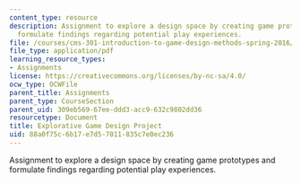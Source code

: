 ```yaml
---
content_type: resource
description: Assignment to explore a design space by creating game prototypes and
  formulate findings regarding potential play experiences.
file: /courses/cms-301-introduction-to-game-design-methods-spring-2016/88a0f75c6b17e7d57011835c7e0ec236_MITCMS_301S16_Assigment8.pdf
file_type: application/pdf
learning_resource_types:
- Assignments
license: https://creativecommons.org/licenses/by-nc-sa/4.0/
ocw_type: OCWFile
parent_title: Assignments
parent_type: CourseSection
parent_uid: 309eb569-67ee-ddd3-acc9-632c9802dd36
resourcetype: Document
title: Explorative Game Design Project
uid: 88a0f75c-6b17-e7d5-7011-835c7e0ec236
---
```

Assignment to explore a design space by creating game prototypes and formulate findings regarding potential play experiences.